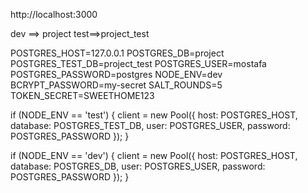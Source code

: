 http://localhost:3000

dev ==> project
test==>project_test

POSTGRES_HOST=127.0.0.1
POSTGRES_DB=project  
POSTGRES_TEST_DB=project_test
POSTGRES_USER=mostafa
POSTGRES_PASSWORD=postgres
NODE_ENV=dev
BCRYPT_PASSWORD=my-secret
SALT_ROUNDS=5
TOKEN_SECRET=SWEETHOME123

if (NODE_ENV == 'test') {
client = new Pool({
host: POSTGRES_HOST,
database: POSTGRES_TEST_DB,
user: POSTGRES_USER,
password: POSTGRES_PASSWORD
});
}

if (NODE_ENV == 'dev') {
client = new Pool({
host: POSTGRES_HOST,
database: POSTGRES_DB,
user: POSTGRES_USER,
password: POSTGRES_PASSWORD
});
}
